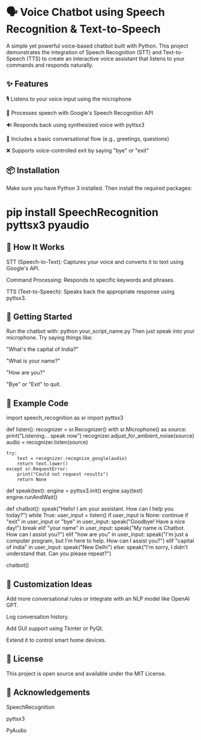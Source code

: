 <h1>🗣️ Voice Chatbot using Speech Recognition & Text-to-Speech</h1>

<p>A simple yet powerful voice-based chatbot built with Python. This project demonstrates the integration of Speech Recognition (STT) and Text-to-Speech (TTS) to create an interactive voice assistant that listens to your commands and responds naturally.</p>

<h2>✨ Features</h2>

🎙️ Listens to your voice input using the microphone

🧠 Processes speech with Google's Speech Recognition API

🔊 Responds back using synthesized voice with pyttsx3

🤖 Includes a basic conversational flow (e.g., greetings, questions)

❌ Supports voice-controlled exit by saying "bye" or "exit"

<h2>📦 Installation</h2>

<p>Make sure you have Python 3 installed. Then install the required packages:

# pip install SpeechRecognition pyttsx3 pyaudio

<h2>🧠 How It Works</h2>

STT (Speech-to-Text): Captures your voice and converts it to text using Google's API.

Command Processing: Responds to specific keywords and phrases.

TTS (Text-to-Speech): Speaks back the appropriate response using pyttsx3.

<h2>🚀 Getting Started</h2>

Run the chatbot with:
python your_script_name.py
Then just speak into your microphone. Try saying things like:

"What's the capital of India?"

"What is your name?"

"How are you?"

"Bye" or "Exit" to quit.

<h2>🧾 Example Code </h2>

import speech_recognition as sr
import pyttsx3

def listen():
    recognizer = sr.Recognizer()
    with sr.Microphone() as source:
        print("Listening... speak now")
        recognizer.adjust_for_ambient_noise(source)
        audio = recognizer.listen(source)

    try:
        text = recognizer.recognize_google(audio)
        return text.lower()
    except sr.RequestError:
        print("Could not request results")
        return None

def speak(text):
    engine = pyttsx3.init()
    engine.say(text)
    engine.runAndWait()

def chatbot():
    speak("Hello! I am your assistant. How can I help you today?")
    while True:
        user_input = listen()
        if user_input is None:
            continue
        if "exit" in user_input or "bye" in user_input:
            speak("Goodbye! Have a nice day!")
            break
        elif "your name" in user_input:
            speak("My name is Chatbot. How can I assist you?")
        elif "how are you" in user_input:
            speak("I'm just a computer program, but I'm here to help. How can I assist you?")
        elif "capital of india" in user_input:
            speak("New Delhi")
        else:
            speak("I'm sorry, I didn't understand that. Can you please repeat?")

chatbot()

<h2>🔧 Customization Ideas</h2>

Add more conversational rules or integrate with an NLP model like OpenAI GPT.

Log conversation history.

Add GUI support using Tkinter or PyQt.

Extend it to control smart home devices.

<h2>📄 License</h2>

This project is open source and available under the MIT License.

<h2>🙌 Acknowledgements</h2>

SpeechRecognition

pyttsx3

PyAudio

